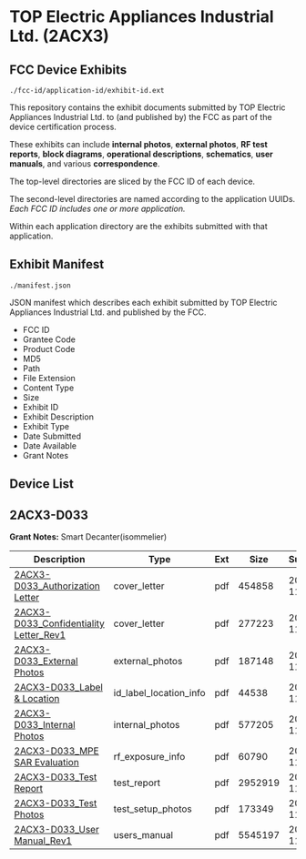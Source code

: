 # TOP Electric Appliances Industrial Ltd. (2ACX3)
## FCC Device Exhibits

```
./fcc-id/application-id/exhibit-id.ext
```

This repository contains the exhibit documents submitted by TOP Electric Appliances Industrial Ltd. to (and published by) the FCC as part of the device certification process.

These exhibits can include **internal photos**, **external photos**, **RF test reports**, **block diagrams**, **operational descriptions**, **schematics**, **user manuals**, and various **correspondence**.

The top-level directories are sliced by the FCC ID of each device.

The second-level directories are named according to the application UUIDs. *Each FCC ID includes one or more application.*

Within each application directory are the exhibits submitted with that application. 

## Exhibit Manifest

```
./manifest.json
```

JSON manifest which describes each exhibit submitted by TOP Electric Appliances Industrial Ltd. and published by the FCC.

- FCC ID
- Grantee Code
- Product Code
- MD5
- Path
- File Extension
- Content Type
- Size
- Exhibit ID
- Exhibit Description
- Exhibit Type
- Date Submitted
- Date Available
- Grant Notes

## Device List
## 2ACX3-D033
**Grant Notes:** Smart Decanter(isommelier)

| Description | Type | Ext | Size | Submitted | Available |
| ----------- | ---- | --- | ---- | --------- | --------- |
| [2ACX3-D033_Authorization Letter](2ACX3-D033/f657f7e265dc24ed05a3f68476fc6803/2453468.pdf) | cover_letter | pdf | 454858 | 2014-11-25 | 2014-12-08 |
| [2ACX3-D033_Confidentiality Letter_Rev1](2ACX3-D033/f657f7e265dc24ed05a3f68476fc6803/2453469.pdf) | cover_letter | pdf | 277223 | 2014-11-25 | 2014-12-08 |
| [2ACX3-D033_External Photos](2ACX3-D033/f657f7e265dc24ed05a3f68476fc6803/2453471.pdf) | external_photos | pdf | 187148 | 2014-11-25 | 2014-12-08 |
| [2ACX3-D033_Label & Location](2ACX3-D033/f657f7e265dc24ed05a3f68476fc6803/2453473.pdf) | id_label_location_info | pdf | 44538 | 2014-11-25 | 2014-12-08 |
| [2ACX3-D033_Internal Photos](2ACX3-D033/f657f7e265dc24ed05a3f68476fc6803/2453472.pdf) | internal_photos | pdf | 577205 | 2014-11-25 | 2014-12-08 |
| [2ACX3-D033_MPE SAR Evaluation](2ACX3-D033/f657f7e265dc24ed05a3f68476fc6803/2453475.pdf) | rf_exposure_info | pdf | 60790 | 2014-11-25 | 2014-12-08 |
| [2ACX3-D033_Test Report](2ACX3-D033/f657f7e265dc24ed05a3f68476fc6803/2453477.pdf) | test_report | pdf | 2952919 | 2014-11-25 | 2014-12-08 |
| [2ACX3-D033_Test Photos](2ACX3-D033/f657f7e265dc24ed05a3f68476fc6803/2453478.pdf) | test_setup_photos | pdf | 173349 | 2014-11-25 | 2014-12-08 |
| [2ACX3-D033_User Manual_Rev1](2ACX3-D033/f657f7e265dc24ed05a3f68476fc6803/2453479.pdf) | users_manual | pdf | 5545197 | 2014-11-25 | 2014-12-08 |

